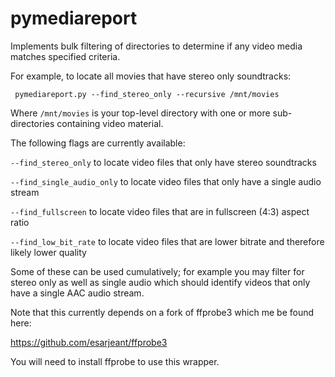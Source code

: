pymediareport
=============
Implements bulk filtering of directories to determine if any video media matches
specified criteria.

For example, to locate all movies that have stereo only soundtracks:

     pymediareport.py --find_stereo_only --recursive /mnt/movies
     
Where `/mnt/movies` is your top-level directory with one or more sub-directories 
containing video material.
 
The following flags are currently available:

`--find_stereo_only` to locate video files that only have stereo soundtracks

`--find_single_audio_only` to locate video files that only have a single audio stream

`--find_fullscreen` to locate video files that are in fullscreen (4:3) aspect ratio

`--find_low_bit_rate` to locate video files that are lower bitrate and therefore likely lower quality

Some of these can be used cumulatively; for example you may filter for stereo only
as well as single audio which should identify videos that only have a single AAC audio
stream.

Note that this currently depends on a fork of ffprobe3 which me be found here:

https://github.com/esarjeant/ffprobe3
 
You will need to install ffprobe to use this wrapper. 